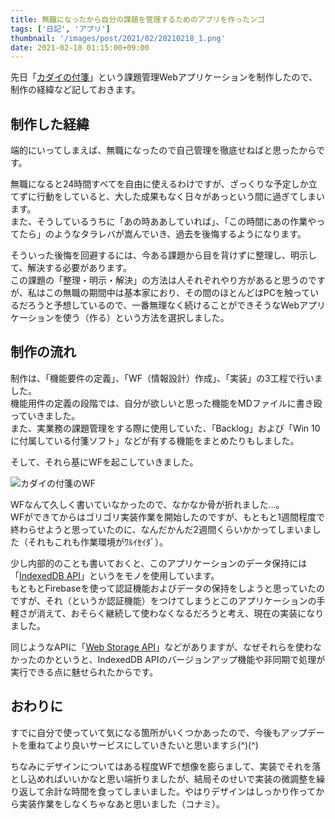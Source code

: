 ```yaml
---
title: 無職になったから自分の課題を管理するためのアプリを作ったンゴ
tags: ['日記', 'アプリ']
thumbnail: '/images/post/2021/02/20210218_1.png'
date: 2021-02-18 01:15:00+09:00
---
```

先日「[カダイの付箋](https://kadai-no-fusen.site/)」という課題管理Webアプリケーションを制作したので、制作の経緯など記しておきます。

## 制作した経緯

端的にいってしまえば、無職になったので自己管理を徹底せねばと思ったからです。

無職になると24時間すべてを自由に使えるわけですが、ざっくりな予定しか立てずに行動をしていると、大した成果もなく日々があっという間に過ぎてしまいます。  
また、そうしているうちに「あの時ああしていれば」、「この時間にあの作業やってたら」のようなタラレバが嵩んでいき、過去を後悔するようになります。

そういった後悔を回避するには、今ある課題から目を背けずに整理し、明示して、解決する必要があります。  
この課題の「整理・明示・解決」の方法は人それぞれやり方があると思うのですが、私はこの無職の期間中は基本家におり、その間のほとんどはPCを触っているだろうと予想しているので、一番無理なく続けることができそうなWebアプリケーションを使う（作る）という方法を選択しました。

## 制作の流れ

制作は、「機能要件の定義」、「WF（情報設計）作成」、「実装」の3工程で行いました。  
機能用件の定義の段階では、自分が欲しいと思った機能をMDファイルに書き殴っていきました。  
また、実業務の課題管理をする際に使用していた、「Backlog」および「Win 10に付属している付箋ソフト」などが有する機能をまとめたりもしました。

そして、それら基にWFを起こしていきました。

<div class="js-img">
<img src="/images/post/2021/02/20210218_2.jpg" alt="カダイの付箋のWF">
</div>

WFなんて久しく書いていなかったので、なかなか骨が折れました…。  
WFができてからはゴリゴリ実装作業を開始したのですが、もともと1週間程度で終わらせようと思っていたのに、なんだかんだ2週間くらいかかってしまいました（それもこれも作業環境がﾜﾙｲｾｲﾀﾞ）。

少し内部的のことも書いておくと、このアプリケーションのデータ保持には「[IndexedDB API](https://developer.mozilla.org/ja/docs/Web/API/IndexedDB_API)」というをモノを使用しています。  
もともとFirebaseを使って認証機能およびデータの保持をしようと思っていたのですが、それ（というか認証機能）をつけてしまうとこのアプリケーションの手軽さが消えて、おそらく継続して使わなくなるだろうと考え、現在の実装になりました。

同じようなAPIに「[Web Storage API](https://developer.mozilla.org/ja/docs/Web/API/Web_Storage_API)」などがありますが、なぜそれらを使わなかったのかというと、IndexedDB APIのバージョンアップ機能や非同期で処理が実行できる点に魅せられたからです。

## おわりに

すでに自分で使っていて気になる箇所がいくつかあったので、今後もアップデートを重ねてより良いサービスにしていきたいと思います彡(^)(^)

ちなみにデザインについてはある程度WFで想像を膨らまして、実装でそれを落とし込めればいいかなと思い端折りましたが、結局そのせいで実装の微調整を繰り返して余計な時間を食ってしまいました。やはりデザインはしっかり作ってから実装作業をしなくちゃなあと思いました（コナミ）。